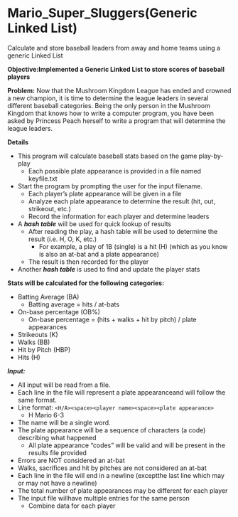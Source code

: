 # Mario_Super_Sluggers(Generic Linked List)
Calculate and store baseball leaders from away and home teams using a generic Linked List

**Objective:Implemented a Generic Linked List to store scores of baseball players**


**Problem:** Now that the Mushroom Kingdom League has ended and crowned a new champion, it is time to determine the league leaders in several different baseball categories.  Being the only person in the Mushroom Kingdom that knows how to write a computer program, you have been asked by Princess Peach herself to write a program that will determine the league leaders.

**Details**
- This program will calculate baseball stats based on the game play-by-play
  - Each possible plate appearance is provided in a file named keyfile.txt
- Start the program by prompting the user for the input filename.
  - Each player’s plate appearance will be given in a file
  - Analyze each plate appearance to determine the result (hit, out, strikeout, etc.)
  - Record the information for each player and determine leaders
- A ***hash table*** will be used for quick lookup of results
  - After reading the play, a hash table will be used to determine the result (i.e. H, O, K, etc.)
    - For example, a play of 1B (single) is a hit (H) (which as you know is also an at-bat and a plate appearance)
  - The result is then recorded for the player
- Another ***hash table*** is used to find and update the player stats




**Stats will be calculated for the following categories:**
  - Batting Average (BA)
    - Batting average = hits / at-bats
  - On-base percentage (OB%)
    - On-base percentage = (hits + walks + hit by pitch) / plate appearances
  - Strikeouts (K)
  - Walks (BB)
  - Hit by Pitch (HBP)
  - Hits (H)
  
  
***Input:***
   - All input will be read from a file.
   - Each line in the file will represent a plate appearanceand will follow the same format.
   - Line format: ``` <H/A><space><player name><space><plate appearance> ```
     - H Mario 6-3
   - The name will be a single word.
   - The plate appearance will be a sequence of characters (a code) describing what happened
     - All plate appearance “codes” will be valid and will be present in the results file provided
   - Errors are NOT considered an at-bat
   - Walks, sacrifices and hit by pitches are not considered an at-bat
   - Each line in the file will end in a newline (exceptthe last line which may or may not have a newline)
   - The total number of plate appearances may be different for each player
   - The input file willhave multiple entries for the same person
     - Combine data for each player
